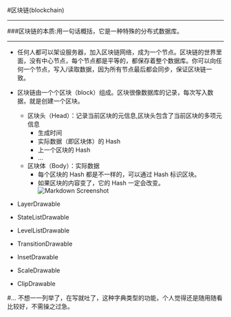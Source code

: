 #区块链(blockchain)
****

###区块链的本质:用一句话概括，它是一种特殊的分布式数据库。

****

* 任何人都可以架设服务器，加入区块链网络，成为一个节点。区块链的世界里面，没有中心节点，每个节点都是平等的，都保存着整个数据库。你可以向任何一个节点，写入/读取数据，因为所有节点最后都会同步，保证区块链一致。
		
* 区块链由一个个区块（block）组成。区块很像数据库的记录，每次写入数据，就是创建一个区块。
	* 区块头（Head）：记录当前区块的元信息,区块头包含了当前区块的多项元信息
		* 生成时间
		* 实际数据（即区块体）的 Hash
		* 上一个区块的 Hash
		* ...
	* 区块体（Body）：实际数据
		* 每个区块的 Hash 都是不一样的，可以通过 Hash 标识区块。
		* 如果区块的内容变了，它的 Hash 一定会改变。
	![Markdown Screenshot](http://www.ruanyifeng.com/blogimg/asset/2017/bg2017122703.png)
	
* LayerDrawable
		
* StateListDrawable
* LevelListDrawable
* TransitionDrawable
* InsetDrawable
* ScaleDrawable
* ClipDrawable

#...
不想一一列举了，在写就吐了，这种字典类型的功能，个人觉得还是随用随看比较好，不需操之过急。

